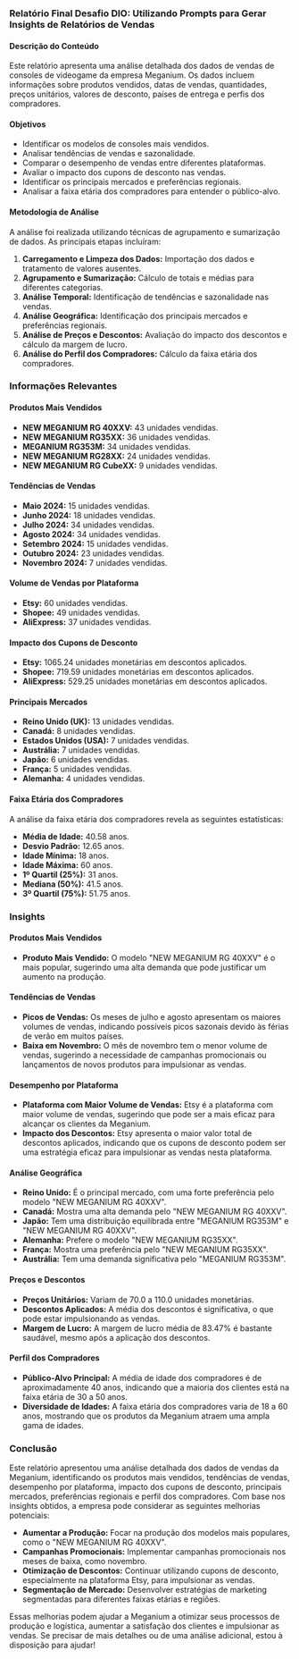 ### Relatório Final Desafio DIO: Utilizando Prompts para Gerar Insights de Relatórios de Vendas

#### Descrição do Conteúdo
Este relatório apresenta uma análise detalhada dos dados de vendas de consoles de videogame da empresa Meganium. Os dados incluem informações sobre produtos vendidos, datas de vendas, quantidades, preços unitários, valores de desconto, países de entrega e perfis dos compradores.

#### Objetivos
- Identificar os modelos de consoles mais vendidos.
- Analisar tendências de vendas e sazonalidade.
- Comparar o desempenho de vendas entre diferentes plataformas.
- Avaliar o impacto dos cupons de desconto nas vendas.
- Identificar os principais mercados e preferências regionais.
- Analisar a faixa etária dos compradores para entender o público-alvo.

#### Metodologia de Análise
A análise foi realizada utilizando técnicas de agrupamento e sumarização de dados. As principais etapas incluíram:
1. **Carregamento e Limpeza dos Dados:** Importação dos dados e tratamento de valores ausentes.
2. **Agrupamento e Sumarização:** Cálculo de totais e médias para diferentes categorias.
3. **Análise Temporal:** Identificação de tendências e sazonalidade nas vendas.
4. **Análise Geográfica:** Identificação dos principais mercados e preferências regionais.
5. **Análise de Preços e Descontos:** Avaliação do impacto dos descontos e cálculo da margem de lucro.
6. **Análise do Perfil dos Compradores:** Cálculo da faixa etária dos compradores.

### Informações Relevantes

#### Produtos Mais Vendidos
- **NEW MEGANIUM RG 40XXV:** 43 unidades vendidas.
- **NEW MEGANIUM RG35XX:** 36 unidades vendidas.
- **MEGANIUM RG353M:** 34 unidades vendidas.
- **NEW MEGANIUM RG28XX:** 24 unidades vendidas.
- **NEW MEGANIUM RG CubeXX:** 9 unidades vendidas.

#### Tendências de Vendas
- **Maio 2024:** 15 unidades vendidas.
- **Junho 2024:** 18 unidades vendidas.
- **Julho 2024:** 34 unidades vendidas.
- **Agosto 2024:** 34 unidades vendidas.
- **Setembro 2024:** 15 unidades vendidas.
- **Outubro 2024:** 23 unidades vendidas.
- **Novembro 2024:** 7 unidades vendidas.

#### Volume de Vendas por Plataforma
- **Etsy:** 60 unidades vendidas.
- **Shopee:** 49 unidades vendidas.
- **AliExpress:** 37 unidades vendidas.

#### Impacto dos Cupons de Desconto
- **Etsy:** 1065.24 unidades monetárias em descontos aplicados.
- **Shopee:** 719.59 unidades monetárias em descontos aplicados.
- **AliExpress:** 529.25 unidades monetárias em descontos aplicados.

#### Principais Mercados
- **Reino Unido (UK):** 13 unidades vendidas.
- **Canadá:** 8 unidades vendidas.
- **Estados Unidos (USA):** 7 unidades vendidas.
- **Austrália:** 7 unidades vendidas.
- **Japão:** 6 unidades vendidas.
- **França:** 5 unidades vendidas.
- **Alemanha:** 4 unidades vendidas.

#### Faixa Etária dos Compradores
A análise da faixa etária dos compradores revela as seguintes estatísticas:
- **Média de Idade:** 40.58 anos.
- **Desvio Padrão:** 12.65 anos.
- **Idade Mínima:** 18 anos.
- **Idade Máxima:** 60 anos.
- **1º Quartil (25%):** 31 anos.
- **Mediana (50%):** 41.5 anos.
- **3º Quartil (75%):** 51.75 anos.

### Insights

#### Produtos Mais Vendidos
- **Produto Mais Vendido:** O modelo "NEW MEGANIUM RG 40XXV" é o mais popular, sugerindo uma alta demanda que pode justificar um aumento na produção.

#### Tendências de Vendas
- **Picos de Vendas:** Os meses de julho e agosto apresentam os maiores volumes de vendas, indicando possíveis picos sazonais devido às férias de verão em muitos países.
- **Baixa em Novembro:** O mês de novembro tem o menor volume de vendas, sugerindo a necessidade de campanhas promocionais ou lançamentos de novos produtos para impulsionar as vendas.

#### Desempenho por Plataforma
- **Plataforma com Maior Volume de Vendas:** Etsy é a plataforma com maior volume de vendas, sugerindo que pode ser a mais eficaz para alcançar os clientes da Meganium.
- **Impacto dos Descontos:** Etsy apresenta o maior valor total de descontos aplicados, indicando que os cupons de desconto podem ser uma estratégia eficaz para impulsionar as vendas nesta plataforma.

#### Análise Geográfica
- **Reino Unido:** É o principal mercado, com uma forte preferência pelo modelo "NEW MEGANIUM RG 40XXV".
- **Canadá:** Mostra uma alta demanda pelo "NEW MEGANIUM RG 40XXV".
- **Japão:** Tem uma distribuição equilibrada entre "MEGANIUM RG353M" e "NEW MEGANIUM RG 40XXV".
- **Alemanha:** Prefere o modelo "NEW MEGANIUM RG35XX".
- **França:** Mostra uma preferência pelo "NEW MEGANIUM RG35XX".
- **Austrália:** Tem uma demanda significativa pelo "MEGANIUM RG353M".

#### Preços e Descontos
- **Preços Unitários:** Variam de 70.0 a 110.0 unidades monetárias.
- **Descontos Aplicados:** A média dos descontos é significativa, o que pode estar impulsionando as vendas.
- **Margem de Lucro:** A margem de lucro média de 83.47% é bastante saudável, mesmo após a aplicação dos descontos.

#### Perfil dos Compradores
- **Público-Alvo Principal:** A média de idade dos compradores é de aproximadamente 40 anos, indicando que a maioria dos clientes está na faixa etária de 30 a 50 anos.
- **Diversidade de Idades:** A faixa etária dos compradores varia de 18 a 60 anos, mostrando que os produtos da Meganium atraem uma ampla gama de idades.

### Conclusão
Este relatório apresentou uma análise detalhada dos dados de vendas da Meganium, identificando os produtos mais vendidos, tendências de vendas, desempenho por plataforma, impacto dos cupons de desconto, principais mercados, preferências regionais e perfil dos compradores. Com base nos insights obtidos, a empresa pode considerar as seguintes melhorias potenciais:
- **Aumentar a Produção:** Focar na produção dos modelos mais populares, como o "NEW MEGANIUM RG 40XXV".
- **Campanhas Promocionais:** Implementar campanhas promocionais nos meses de baixa, como novembro.
- **Otimização de Descontos:** Continuar utilizando cupons de desconto, especialmente na plataforma Etsy, para impulsionar as vendas.
- **Segmentação de Mercado:** Desenvolver estratégias de marketing segmentadas para diferentes faixas etárias e regiões.

Essas melhorias podem ajudar a Meganium a otimizar seus processos de produção e logística, aumentar a satisfação dos clientes e impulsionar as vendas. Se precisar de mais detalhes ou de uma análise adicional, estou à disposição para ajudar!